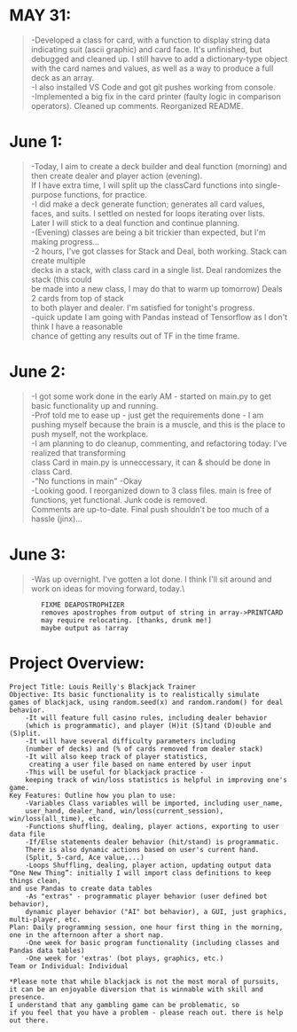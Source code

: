 # MAY 31:
> -Developed a class for card, with a function to display string data indicating suit (ascii graphic) and card face. It's unfinished, but debugged and cleaned up. I still havve to add a dictionary-type object with the card names and values, as well as a way to produce a full deck as an array.\
> -I also installed VS Code and got git pushes working from console.\
> -Implemented a big fix in the card printer (faulty logic in comparison operators). Cleaned up comments. Reorganized README.
 
 # June 1:
 > -Today, I aim to create a deck builder and deal function (morning) and then create dealer and player action (evening).\
  If I have extra time, I will split up the classCard functions into single-purpose functions, for practice.\
> -I did make a deck generate function; generates all card values, faces, and suits. I settled on nested for loops iterating over lists.\
Later I will stick to a deal function and continue planning.\
> -(Evening) classes are being a bit trickier than expected, but I'm making progress...\
> -2 hours, I've got classes for Stack and Deal, both working. Stack can create multiple\
decks in a stack, with class card in a single list. Deal randomizes the stack (this could\
be made into a new class, I may do that to warm up tomorrow) Deals 2 cards from top of stack\
to both player and dealer. I'm satisfied for tonight's progress.  
> -quick update I am going with Pandas instead of Tensorflow as I don't think I have a reasonable\
chance of getting any results out of TF in the time frame.

# June 2:
> -I got some work done in the early AM - started on main.py to get basic functionality up and running.\
> -Prof told me to ease up - just get the requirements done - I am pushing myself because the brain is a muscle,
and this is the place to push myself, not the workplace.\
> -I am planning to do cleanup, commenting, and refactoring today: I've realized that transforming  
class Card in main.py is unneccessary, it can & should be done in class Card.\
> -"No functions in main" -Okay\
> -Looking good. I reorganized down to 3 class files. main is free of functions, yet functional. Junk code is removed.  
Comments are up-to-date. Final push shouldn't be too much of a hassle (jinx)...

# June 3:
> -Was up overnight. I've gotten a lot done. I think I'll sit around and work on ideas for moving forward, today.\
```
        FIXME DEAPOSTROPHIZER
        removes apostrophes from output of string in array->PRINTCARD
        may require relocating. [thanks, drunk me!]
        maybe output as !array
```     


# Project Overview:

    Project Title: Louis Reilly's Blackjack Trainer
    Objective: Its basic functionality is to realistically simulate 
    games of blackjack, using random.seed(x) and random.random() for deal behavior.
        -It will feature full casino rules, including dealer behavior 
        (which is programmatic), and player (H)it (S)tand (D)ouble and (S)plit.
        -It will have several difficulty parameters including 
        (number of decks) and (% of cards removed from dealer stack)
        -It will also keep track of player statistics,
         creating a user file based on name entered by user input
        -This will be useful for blackjack practice - 
        keeping track of win/loss statistics is helpful in improving one's game.
    Key Features: Outline how you plan to use:
        -Variables Class variables will be imported, including user_name, 
        user_hand, dealer_hand, win/loss(current_session), win/loss(all_time), etc.
        -Functions shuffling, dealing, player actions, exporting to user data file
        -If/Else statements dealer behavior (hit/stand) is programmatic. 
        There is also dynamic actions based on user's current hand. 
        (Split, 5-card, Ace value,...)
        -Loops Shuffling, dealing, player action, updating output data
    “One New Thing”: initially I will import class definitions to keep things clean, 
    and use Pandas to create data tables
        -As "extras" - programmatic player behavior (user defined bot behavior), 
        dynamic player behavior ("AI" bot behavior), a GUI, just graphics, multi-player, etc.
    Plan: Daily programming session, one hour first thing in the morning, 
    one in the afternoon after a short nap. 
        -One week for basic program functionality (including classes and Pandas data tables)
        -One week for 'extras' (bot plays, graphics, etc.)
    Team or Individual: Individual

    *Please note that while blackjack is not the most moral of pursuits, 
    it can be an enjoyable diversion that is winnable with skill and presence. 
    I understand that any gambling game can be problematic, so
    if you feel that you have a problem - please reach out. there is help out there.